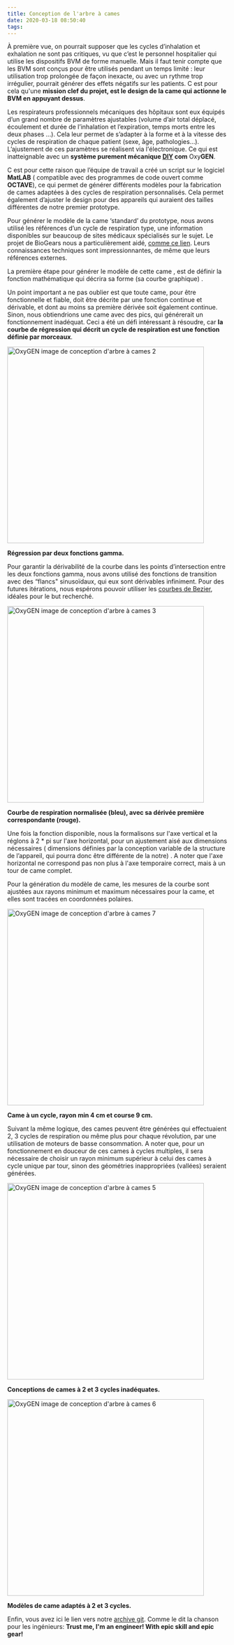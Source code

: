 ```yaml
---
title: Conception de l'arbre à cames
date: 2020-03-18 08:50:40
tags:
---
```


À première vue, on pourrait supposer que les cycles d’inhalation et exhalation ne sont pas critiques, vu que c’est le personnel hospitalier qui utilise les dispositifs BVM de forme manuelle. Mais il faut tenir compte que les BVM sont conçus pour être utilisés pendant un temps limité : leur utilisation trop prolongée de façon inexacte, ou avec un rythme trop irrégulier, pourrait générer des effets négatifs sur les patients. C est pour cela qu'une **mission clef du projet, est le design de la came qui actionne le BVM en appuyant dessus**.
 
Les respirateurs professionnels mécaniques des hôpitaux sont eux équipés d’un grand nombre de paramètres ajustables (volume d’air total déplacé, écoulement et durée de l’inhalation et l’expiration, temps morts entre les deux phases …). Cela leur permet de s’adapter à la forme et à la vitesse des cycles de respiration de chaque patient (sexe, âge, pathologies…). L’ajustement de ces paramètres se réalisent via l'électronique. Ce qui est inatteignable avec un **système purement mécanique [DIY](https://en.wikipedia.org/wiki/Do_it_yourself) com** Oxy**GEN**.
 
C est pour cette raison que l’équipe de travail a créé un script sur le logiciel **MatLAB** ( compatible avec des programmes de code ouvert comme **OCTAVE**), ce qui permet de générer différents modèles pour la fabrication de cames adaptées à des cycles de respiration personnalisés. Cela permet également d’ajuster le design pour des appareils qui auraient des tailles différentes de notre premier prototype. 
 
Pour générer le modèle de la came ‘standard’ du prototype, nous avons utilisé les références d’un cycle de respiration type, une information disponibles sur beaucoup de sites médicaux spécialisés sur le sujet. Le projet de BioGears nous a particulièrement aidé, [comme ce lien](https://www.biogearsengine.com/documentation/_respiratory_methodology.html). Leurs connaissances techniques sont impressionnantes, de même que leurs références externes.
 
La première étape pour générer le modèle de cette came , est de définir la fonction mathématique qui décrira sa forme (sa courbe graphique) .

<!-- <img src="/fr/images/diseno-leva/pict1.jpg" width="450" alt="OxyGEN image de conception d'arbre à cames 1"> -->

<!-- **De haut en bas : Courbe de référence, fonction de régression, came correspondante. De gauche à droite: V1 régression bi-sinusoïdal, V2 régression parabolique-logarithmique, V3 régression  bi-sinusoidal, V2 regresión parabólica-logarítmica, V3 regresión par distribution gama.** -->

Un point important a ne pas oublier est que toute came, pour être fonctionnelle et fiable, doit être décrite par une fonction continue et dérivable, et dont au moins sa première dérivée soit également continue. Sinon, nous obtiendrions une came avec des pics, qui générerait un fonctionnement inadéquat. Ceci a été un défi intéressant à résoudre, car **la courbe de régression qui décrit un cycle de respiration est une fonction définie par morceaux**.

<img src="/fr/images/diseno-leva/pict2.jpg" width="450" alt="OxyGEN image de conception d'arbre à cames 2">

**Régression par deux fonctions gamma.**

Pour garantir la dérivabilité de la courbe dans les points d’intersection entre les deux fonctions gamma, nous avons utilisé des fonctions de transition avec des “flancs" sinusoïdaux, qui eux sont dérivables infiniment. Pour des futures itérations, nous espérons pouvoir utiliser les [courbes de Bezier](https://fr.wikipedia.org/wiki/Courbe_de_B%C3%A9zier), idéales pour le but recherché.

<img src="/fr/images/diseno-leva/pict3.jpg" width="450" alt="OxyGEN image de conception d'arbre à cames 3">

**Courbe de respiration normalisée (bleu), avec sa dérivée première correspondante (rouge).**

Une fois la fonction disponible, nous la formalisons sur l'axe vertical et la réglons à 2 * pi sur l'axe horizontal, pour un ajustement aisé aux dimensions nécessaires ( dimensions définies par la conception variable de la structure de l’appareil, qui pourra donc être différente de la notre) . A noter que l'axe horizontal ne correspond pas non plus à l'axe temporaire correct, mais à un tour de came complet.

Pour la génération du modèle de came, les mesures de la courbe sont ajustées aux rayons minimum et maximum nécessaires pour la came, et elles sont tracées en coordonnées polaires.

<img src="/fr/images/diseno-leva/pict7.jpg" width="450" alt="OxyGEN image de conception d'arbre à cames 7">

**Came à un cycle, rayon min 4 cm et course 9 cm.**

Suivant la même logique, des cames peuvent être générées qui effectuaient 2, 3 cycles de respiration ou même plus pour chaque révolution, par une utilisation de moteurs de basse consommation. A noter que, pour un fonctionnement en douceur de ces cames à cycles multiples, il sera nécessaire de choisir un rayon minimum supérieur à celui des cames à cycle unique par tour, sinon des géométries inappropriées (vallées) seraient générées.

<img src="/fr/images/diseno-leva/pict5.jpg" width="450" alt="OxyGEN image de conception d'arbre à cames 5">

**Conceptions de cames à 2 et 3 cycles inadéquates.**

<img src="/fr/images/diseno-leva/pict6.jpg" width="450" alt="OxyGEN image de conception d'arbre à cames 6">

**Modèles de came adaptés à 2 et 3 cycles.**

Enfin, vous avez ici le lien vers notre [archive git](https://github.com/ProtofyTeam/OxyGEN/tree/master/Matlab%20Files). Comme le dit la chanson pour les ingénieurs: **Trust me, I'm an engineer! With epic skill and epic gear!**